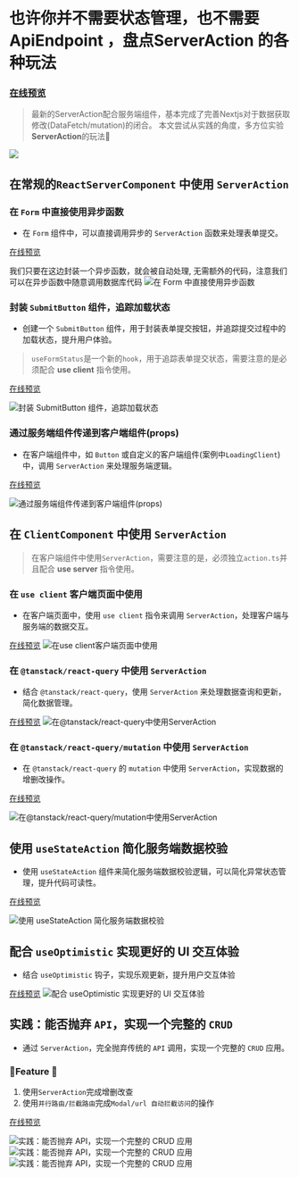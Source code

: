 # 也许你并不需要状态管理，也不需要**ApiEndpoint** ，盘点**ServerAction** 的各种玩法

### [在线预览](https://nextjs-serveraction.ggss.club/)


> 最新的ServerAction配合服务端组件，基本完成了完善Nextjs对于数据获取修改(DataFetch/mutation)的闭合。 本文尝试从实践的角度，多方位实验**ServerAction**的玩法🌟

![](https://picsum.photos/1200/300)


## 在常规的`ReactServerComponent` 中使用 `ServerAction`

###  在 `Form` 中直接使用异步函数
- 在 `Form` 组件中，可以直接调用异步的 `ServerAction` 函数来处理表单提交。

[在线预览](https://nextjs-serveraction.ggss.club/server-component/form)

我们只要在这边封装一个异步函数，就会被自动处理, 无需额外的代码，注意我们可以在异步函数中随意调用数据库代码
![在 `Form` 中直接使用异步函数](docs/1.png)

###  封装 `SubmitButton` 组件，追踪加载状态
- 创建一个 `SubmitButton` 组件，用于封装表单提交按钮，并追踪提交过程中的加载状态，提升用户体验。

> `useFormStatus`是一个新的`hook`，用于追踪表单提交状态，需要注意的是必须配合 **use client** 指令使用。

[在线预览](https://nextjs-serveraction.ggss.club/server-component/submit-button)

![封装 `SubmitButton` 组件，追踪加载状态](docs/2.png)

###  通过服务端组件传递到客户端组件(**props**)
- 在客户端组件中，如 `Button` 或自定义的客户端组件(案例中`LoadingClient`)中，调用 `ServerAction` 来处理服务端逻辑。

[在线预览](https://nextjs-serveraction.ggss.club/server-component/button)

![通过服务端组件传递到客户端组件(**props**)](docs/3.png)


## 在 `ClientComponent` 中使用 `ServerAction`

> 在客户端组件中使用`ServerAction`，需要注意的是，必须独立`action.ts`并且配合 **use server** 指令使用。

### 在 `use client` 客户端页面中使用
- 在客户端页面中，使用 `use client` 指令来调用 `ServerAction`，处理客户端与服务端的数据交互。

[在线预览](https://nextjs-serveraction.ggss.club/client-component)
![在`use client`客户端页面中使用](docs/4.png)


### 在 `@tanstack/react-query` 中使用 `ServerAction`
- 结合 `@tanstack/react-query`，使用 `ServerAction` 来处理数据查询和更新，简化数据管理。

[在线预览](https://nextjs-serveraction.ggss.club/client-component/use-query)
![在`@tanstack/react-query`中使用`ServerAction`](docs/5.png)



### 在 `@tanstack/react-query/mutation` 中使用 `ServerAction`
- 在 `@tanstack/react-query` 的 `mutation` 中使用 `ServerAction`，实现数据的增删改操作。

[在线预览](https://nextjs-serveraction.ggss.club/client-component/use-mutation)

![在`@tanstack/react-query/mutation`中使用`ServerAction`](docs/6.png)

## 使用 `useStateAction` 简化服务端数据校验
- 使用 `useStateAction` 组件来简化服务端数据校验逻辑，可以简化异常状态管理，提升代码可读性。

[在线预览](https://nextjs-serveraction.ggss.club/server-component/statefull-form)

![使用 `useStateAction` 简化服务端数据校验](docs/7.png)

## 配合 `useOptimistic` 实现更好的 UI 交互体验
- 结合 `useOptimistic` 钩子，实现乐观更新，提升用户交互体验

[在线预览](https://nextjs-serveraction.ggss.club/client-component/optimistic-update)
![配合 `useOptimistic` 实现更好的 UI 交互体验](docs/8.png)

## 实践：能否抛弃 `API`，实现一个完整的 `CRUD`
- 通过 `ServerAction`，完全抛弃传统的 `API` 调用，实现一个完整的 `CRUD` 应用。

### 🎉Feature 🎉
1. 使用`ServerAction`完成增删改查
2. 使用`并行路由/拦截路由`完成`Modal/url 自动拦截访问`的操作



[在线预览](https://nextjs-serveraction.ggss.club/server-component/crud/list)


![实践：能否抛弃 `API`，实现一个完整的 `CRUD` 应用](docs/9.png)
![实践：能否抛弃 `API`，实现一个完整的 `CRUD` 应用](docs/9-1.png)
![实践：能否抛弃 `API`，实现一个完整的 `CRUD` 应用](docs/9-2.png)